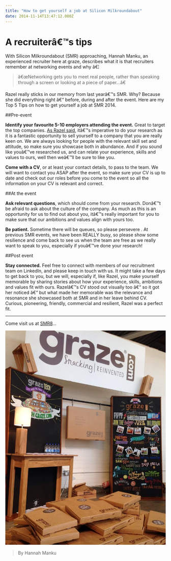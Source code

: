 ```yaml
---
title: "How to get yourself a job at Silicon Milkroundabout"
date: 2014-11-14T13:47:12.000Z
---
```


# A recruiterâ€™s tips

With Silicon Milkroundabout (SMR) approaching, Hannah Manku, an experienced recruiter here at graze, describes what it is that recruiters remember at networking events and why â€¦

>â€œNetworking gets you to meet real people, rather than speaking
through a screen or looking at a piece of paper...â€

Razel really sticks in our memory from last yearâ€™s SMR. Why? Because she did everything right â€“ before, during and after the event. Here are my Top 5 Tips on how to get yourself a job at SMR 2014.

##Pre-event

**Identify your favourite 5-10 employers attending the event.** Great to target the top companies. [As Razel said](http://tech.graze.com/2014/11/13/how-to-network-your-way-to-work/), itâ€™s imperative to do your research as it is a fantastic opportunity to sell yourself to a company that you are really keen on. We are always looking for people with the relevant skill set and attitude, so make sure you showcase both in abundance. And if you sound like youâ€™ve researched us, and can relate your experience, skills and values to ours, well then weâ€™ll be sure to like you.

**Come with a CV**, or at least your contact details, to pass to the team. We will want to contact you ASAP after the event, so make sure your CV is up to date and check out our roles before you come to the event so all the information on your CV is relevant and correct. 

##At the event

**Ask relevant questions**, which should come from your research. Donâ€™t be afraid to ask about the culture of the company. As much as this is an opportunity for us to find out about you, itâ€™s really important for you to make sure that our ambitions and values align with yours too.

**Be patient.** Sometime there will be queues, so please persevere . At previous SMR events, we have been REALLY busy, so please show some resilience and come back to see us when the team are free as we really want to speak to you, especially if youâ€™ve done your research!

##Post event

**Stay connected.** Feel free to connect with members of our recruitment team on LinkedIn, and please keep in touch with us. It might take a few days to get back to you, but we will, especially if, like Razel, you make yourself memorable by sharing stories about how your experience, skills, ambitions and values fit with ours. Razelâ€™s CV stood out visually too â€“ so it got her noticed â€“ but what made her memorable was the relevance and resonance she showcased both at SMR and in her leave behind CV. Curious, pioneering, friendly, commercial and resilient, Razel was a perfect fit.

---

Come visit us at [SMR8](https://www.siliconmilkroundabout.com)...

![](/content/images/2014/11/BnRwi8ZCUAAKovB.jpg)

> By Hannah Manku